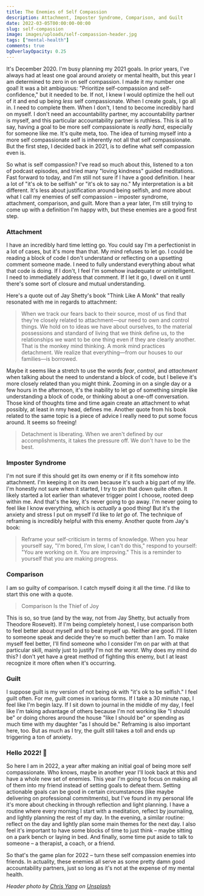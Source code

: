 ```yaml
---
title: The Enemies of Self Compassion
description: Attachment, Imposter Syndrome, Comparison, and Guilt
date: 2022-03-05T00:00:00-00:00
slug: self-compassion
image: images/uploads/self-compassion-header.jpg
tags: ["mental-health"]
comments: true
bgOverlayOpacity: 0.25
---
```


It's December 2020. I'm busy planning my 2021 goals. In prior years, I've always had at least one goal around anxiety or mental health, but this year I am determined to zero in on self compassion. I made it my number one goal! It was a bit ambiguous: "Prioritize self-compassion and self-confidence," but it needed to be. If not, I knew I would optimize the hell out of it and end up being *less* self compassionate. When I create goals, I go all in. I need to complete them. When I don't, I tend to become incredibly hard on myself. I don't need an accountability partner, my accountability partner is myself, and this particular accountability partner is ruthless. This is all to say, having a goal to be more self compassionate is *really hard*, especially for someone like me. It's quite meta, too. The idea of turning myself into a more self compassionate self is inherently not all that self compassionate. But the first step, I decided back in 2021, is to define what self compassion even is.

So what is self compassion? I've read so much about this, listened to a ton of podcast episodes, and tried many "loving kindness" guided meditations. Fast forward to today, and I'm still not sure if I have a good definition. I hear a lot of "it's ok to be selfish" or "it's ok to say no." My interpretation is a bit different. It's less about justification around being selfish, and more about what I call my enemies of self compassion – imposter syndrome, attachment, comparison, and guilt. More than a year later, I'm still trying to come up with a definition I'm happy with, but these enemies are a good first step.

### Attachment

I have an incredibly hard time letting go. You could say I'm a perfectionist in a lot of cases, but it's more than that. My mind refuses to let go. I could be reading a block of code I don't understand or reflecting on a upsetting comment someone made. I need to fully understand everything about what that code is doing. If I don't, I feel I'm somehow inadequate or unintelligent. I need to immediately address that comment. If I let it go, I dwell on it until there's some sort of closure and mutual understanding.

Here's a quote out of Jay Shetty's book "Think Like A Monk" that really resonated with me in regards to attachment:

> When we track our fears back to their source, most of us find that they're closely related to attachment—our need to own and control things. We hold on to ideas we have about ourselves, to the material possessions and standard of living that we think define us, to the relationships we want to be one thing even if they are clearly another. That is the monkey mind thinking. A monk mind practices detachment. We realize that everything—from our houses to our families—is borrowed.

Maybe it seems like a stretch to use the words _fear_, _control_, and _attachment_ when talking about the need to understand a block of code, but I believe it's more closely related than you might think. Zooming in on a single day or a few hours in the afternoon, it's the inability to let go of something simple like understanding a block of code, or thinking about a one-off conversation. Those kind of thoughts time and time again create an attachment to what possibly, at least in nmy head, defines me. Another quote from his book related to the same topic is a piece of advice I really need to put some focus around. It seems so freeing!

> Detachment is liberating. When we aren't defined by our accomplishments, it takes the pressure off. We don't have to be the best.

### Imposter Syndrome

I'm not sure if this should get its own enemy or if it fits somehow into attachment. I'm keeping it on its own because it's such a big part of my life. I'm honestly not sure when it started, I try to pin that down quite often. It likely started a lot earlier than whatever trigger point I choose, rooted deep within me. And that's the key, it's never going to go away. I'm never going to feel like I know everything, which is _actually_ a good thing! But it's the anxiety and stress I put on myself I'd like to *let go* of. The technique of reframing is incredibly helpful with this enemy. Another quote from Jay's book:

> Reframe your self-criticism in terms of knowledge. When you hear yourself say, "I'm bored, I'm slow, I can't do this," respond to yourself: "You are working on it. You are improving." This is a reminder to yourself that you are making progress.

### Comparison

I am so guilty of comparison. I catch myself doing it all the time. I'd like to start this one with a quote.

> Comparison Is the Thief of Joy

This is so, so true (and by the way, not from Jay Shetty, but actually from Theodore Rosevelt). If I'm being completely honest, I use comparison both to feel better about myself and to beat myself up. Neither are good. I'll listen to someone speak and decide they're so much better than I am. To make myself feel better, I'll find someone who I consider I'm on par with at that particular skill, mainly just to justify I'm not *the worst*. Why does my mind do this? I don't yet have a great method of fighting this enemy, but I at least recognize it more often when it's occurring.

### Guilt

I suppose guilt is my version of not being ok with "it's ok to be selfish." I feel guilt often. For me, guilt comes in various forms. If I take a 30 minute nap, I feel like I'm begin lazy. If I sit down to journal in the middle of my day, I feel like I'm taking advantage of others because I'm not working like "I should be" or doing chores around the house "like I should be" or spending as much time with my daughter "as I should be." Reframing is also important here, too. But as much as I try, the guilt still takes a toll and ends up triggering a ton of anxiety.

### Hello 2022! 👋

So here I am in 2022, a year after making an initial goal of being more self compassionate. Who knows, maybe in another year I'll look back at this and have a whole new set of enemies. This year I'm going to focus on making all of them into my friend instead of setting goals to defeat them. Setting actionable goals can be good in certain circumstances (like maybe delivering on professional commitments), but I've found in my personal life it's more about checking in through reflection and light planning. I have a routine where every morning I start with a meditation, reflect by journaling, and lightly planning the rest of my day. In the evening, a similar routine: reflect on the day and lightly plan some main themes for the next day. I also feel it's important to have some blocks of time to just think – maybe sitting on a park bench or laying in bed. And finally, some time put aside to talk to someone – a therapist, a coach, or a friend. 

So that's the game plan for 2022 – turn these self compassion enemies into friends. In actuality, these enemies all serve as some pretty damn good accountability partners, just so long as it's not at the expense of my mental health.

_Header photo by [Chris Yang](https://unsplash.com/@chrisyangchrisfilm?utm_source=unsplash&utm_medium=referral&utm_content=creditCopyText) on [Unsplash](https://unsplash.com/s/photos/imposter-syndrome?utm_source=unsplash&utm_medium=referral&utm_content=creditCopyText)_